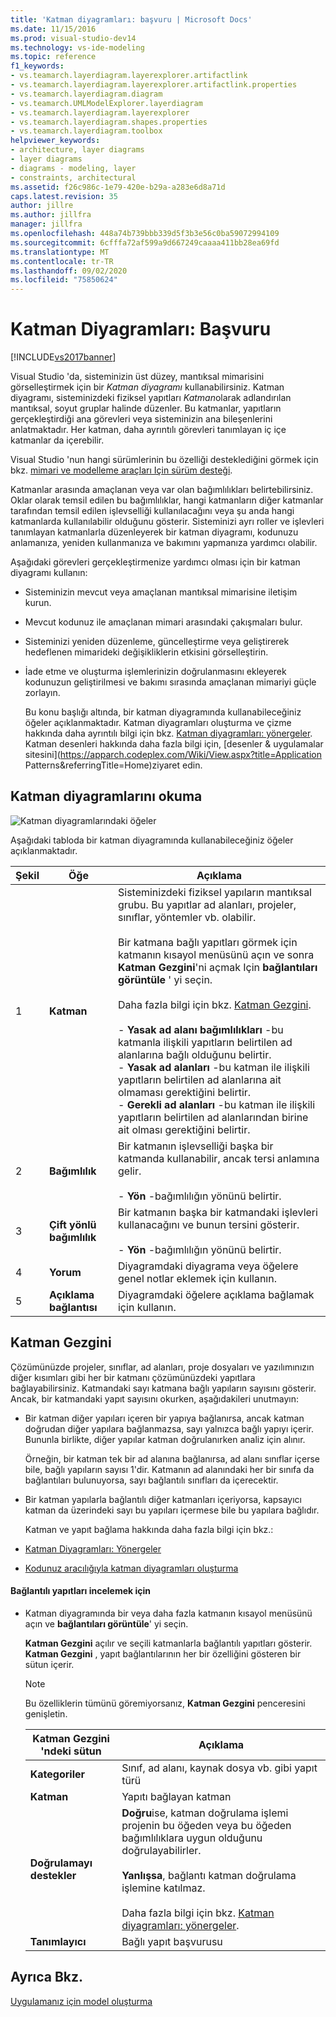 ```yaml
---
title: 'Katman diyagramları: başvuru | Microsoft Docs'
ms.date: 11/15/2016
ms.prod: visual-studio-dev14
ms.technology: vs-ide-modeling
ms.topic: reference
f1_keywords:
- vs.teamarch.layerdiagram.layerexplorer.artifactlink
- vs.teamarch.layerdiagram.layerexplorer.artifactlink.properties
- vs.teamarch.layerdiagram.diagram
- vs.teamarch.UMLModelExplorer.layerdiagram
- vs.teamarch.layerdiagram.layerexplorer
- vs.teamarch.layerdiagram.shapes.properties
- vs.teamarch.layerdiagram.toolbox
helpviewer_keywords:
- architecture, layer diagrams
- layer diagrams
- diagrams - modeling, layer
- constraints, architectural
ms.assetid: f26c986c-1e79-420e-b29a-a283e6d8a71d
caps.latest.revision: 35
author: jillre
ms.author: jillfra
manager: jillfra
ms.openlocfilehash: 448a74b739bbb339d5f3b3e56c0ba59072994109
ms.sourcegitcommit: 6cfffa72af599a9d667249caaaa411bb28ea69fd
ms.translationtype: MT
ms.contentlocale: tr-TR
ms.lasthandoff: 09/02/2020
ms.locfileid: "75850624"
---
```

# <a name="layer-diagrams-reference"></a>Katman Diyagramları: Başvuru
[!INCLUDE[vs2017banner](../includes/vs2017banner.md)]

Visual Studio 'da, sisteminizin üst düzey, mantıksal mimarisini görselleştirmek için bir *Katman diyagramı* kullanabilirsiniz. Katman diyagramı, sisteminizdeki fiziksel yapıtları *Katman*olarak adlandırılan mantıksal, soyut gruplar halinde düzenler. Bu katmanlar, yapıtların gerçekleştirdiği ana görevleri veya sisteminizin ana bileşenlerini anlatmaktadır. Her katman, daha ayrıntılı görevleri tanımlayan iç içe katmanlar da içerebilir.

 Visual Studio 'nun hangi sürümlerinin bu özelliği desteklediğini görmek için bkz. [mimari ve modelleme araçları Için sürüm desteği](../modeling/what-s-new-for-design-in-visual-studio.md#VersionSupport).

 Katmanlar arasında amaçlanan veya var olan bağımlılıkları belirtebilirsiniz. Oklar olarak temsil edilen bu bağımlılıklar, hangi katmanların diğer katmanlar tarafından temsil edilen işlevselliği kullanılacağını veya şu anda hangi katmanlarda kullanılabilir olduğunu gösterir. Sisteminizi ayrı roller ve işlevleri tanımlayan katmanlarla düzenleyerek bir katman diyagramı, kodunuzu anlamanıza, yeniden kullanmanıza ve bakımını yapmanıza yardımcı olabilir.

 Aşağıdaki görevleri gerçekleştirmenize yardımcı olması için bir katman diyagramı kullanın:

- Sisteminizin mevcut veya amaçlanan mantıksal mimarisine iletişim kurun.

- Mevcut kodunuz ile amaçlanan mimari arasındaki çakışmaları bulur.

- Sisteminizi yeniden düzenleme, güncelleştirme veya geliştirerek hedeflenen mimarideki değişikliklerin etkisini görselleştirin.

- İade etme ve oluşturma işlemlerinizin doğrulanmasını ekleyerek kodunuzun geliştirilmesi ve bakımı sırasında amaçlanan mimariyi güçle zorlayın.

  Bu konu başlığı altında, bir katman diyagramında kullanabileceğiniz öğeler açıklanmaktadır. Katman diyagramları oluşturma ve çizme hakkında daha ayrıntılı bilgi için bkz. [Katman diyagramları: yönergeler](../modeling/layer-diagrams-guidelines.md). Katman desenleri hakkında daha fazla bilgi için, [desenler & uygulamalar sitesini](https://apparch.codeplex.com/Wiki/View.aspx?title=Application Patterns&referringTitle=Home)ziyaret edin.

## <a name="reading-layer-diagrams"></a>Katman diyagramlarını okuma
 ![Katman diyagramlarındaki öğeler](../modeling/media/uml-layerrefreading.png "UML_LayerRefReading")

 Aşağıdaki tabloda bir katman diyagramında kullanabileceğiniz öğeler açıklanmaktadır.

|**Şekil**|**Öğe**|**Açıklama**|
|---------------|-----------------|---------------------|
|1|**Katman**|Sisteminizdeki fiziksel yapıların mantıksal grubu. Bu yapıtlar ad alanları, projeler, sınıflar, yöntemler vb. olabilir.<br /><br /> Bir katmana bağlı yapıtları görmek için katmanın kısayol menüsünü açın ve sonra **Katman Gezgini**'ni açmak Için **bağlantıları görüntüle** ' yi seçin.<br /><br /> Daha fazla bilgi için bkz. [Katman Gezgini](#Explorer).<br /><br /> -   **Yasak ad alanı bağımlılıkları** -bu katmanla ilişkili yapıtların belirtilen ad alanlarına bağlı olduğunu belirtir.<br />-   **Yasak ad alanları** -bu katman ile ilişkili yapıtların belirtilen ad alanlarına ait olmaması gerektiğini belirtir.<br />-   **Gerekli ad alanları** -bu katman ile ilişkili yapıtların belirtilen ad alanlarından birine ait olması gerektiğini belirtir.|
|2|**Bağımlılık**|Bir katmanın işlevselliği başka bir katmanda kullanabilir, ancak tersi anlamına gelir.<br /><br /> -   **Yön** -bağımlılığın yönünü belirtir.|
|3|**Çift yönlü bağımlılık**|Bir katmanın başka bir katmandaki işlevleri kullanacağını ve bunun tersini gösterir.<br /><br /> -   **Yön** -bağımlılığın yönünü belirtir.|
|4|**Yorum**|Diyagramdaki diyagrama veya öğelere genel notlar eklemek için kullanın.|
|5|**Açıklama bağlantısı**|Diyagramdaki öğelere açıklama bağlamak için kullanın.|

## <a name="layer-explorer"></a><a name="Explorer"></a> Katman Gezgini
 Çözümünüzde projeler, sınıflar, ad alanları, proje dosyaları ve yazılımınızın diğer kısımları gibi her bir katmanı çözümünüzdeki yapıtlara bağlayabilirsiniz. Katmandaki sayı katmana bağlı yapıların sayısını gösterir. Ancak, bir katmandaki yapıt sayısını okurken, aşağıdakileri unutmayın:

- Bir katman diğer yapıları içeren bir yapıya bağlanırsa, ancak katman doğrudan diğer yapılara bağlanmazsa, sayı yalnızca bağlı yapıyı içerir. Bununla birlikte, diğer yapılar katman doğrulanırken analiz için alınır.

   Örneğin, bir katman tek bir ad alanına bağlanırsa, ad alanı sınıflar içerse bile, bağlı yapıların sayısı 1'dir. Katmanın ad alanındaki her bir sınıfa da bağlantıları bulunuyorsa, sayı bağlantılı sınıfları da içerecektir.

- Bir katman yapılarla bağlantılı diğer katmanları içeriyorsa, kapsayıcı katman da üzerindeki sayı bu yapıları içermese bile bu yapılara bağlıdır.

  Katman ve yapıt bağlama hakkında daha fazla bilgi için bkz.:

- [Katman Diyagramları: Yönergeler](../modeling/layer-diagrams-guidelines.md)

- [Kodunuz aracılığıyla katman diyagramları oluşturma](../modeling/create-layer-diagrams-from-your-code.md)

#### <a name="to-examine-the-linked-artifacts"></a>Bağlantılı yapıtları incelemek için

- Katman diyagramında bir veya daha fazla katmanın kısayol menüsünü açın ve **bağlantıları görüntüle**' yi seçin.

     **Katman Gezgini** açılır ve seçili katmanlarla bağlantılı yapıtları gösterir. **Katman Gezgini** , yapıt bağlantılarının her bir özelliğini gösteren bir sütun içerir.

    > [!NOTE]
    > Bu özelliklerin tümünü göremiyorsanız, **Katman Gezgini** penceresini genişletin.

    |**Katman Gezgini 'ndeki sütun**|**Açıklama**|
    |----------------------------------|---------------------|
    |**Kategoriler**|Sınıf, ad alanı, kaynak dosya vb. gibi yapıt türü|
    |**Katman**|Yapıtı bağlayan katman|
    |**Doğrulamayı destekler**|**Doğru**ise, katman doğrulama işlemi projenin bu öğeden veya bu öğeden bağımlılıklara uygun olduğunu doğrulayabilirler.<br /><br /> **Yanlışsa**, bağlantı katman doğrulama işlemine katılmaz.<br /><br /> Daha fazla bilgi için bkz. [Katman diyagramları: yönergeler](../modeling/layer-diagrams-guidelines.md).|
    |**Tanımlayıcı**|Bağlı yapıt başvurusu|

## <a name="see-also"></a>Ayrıca Bkz.
 [Uygulamanız için model oluşturma](../modeling/create-models-for-your-app.md)
